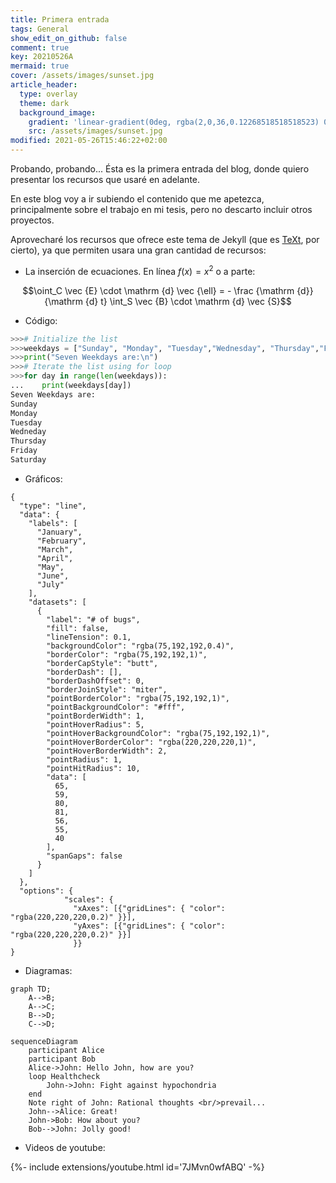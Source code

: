 ```yaml
---
title: Primera entrada
tags: General
show_edit_on_github: false
comment: true
key: 20210526A
mermaid: true
cover: /assets/images/sunset.jpg
article_header:
  type: overlay
  theme: dark
  background_image:
    gradient: 'linear-gradient(0deg, rgba(2,0,36,0.12268518518518523) 0%, rgba(135,86,24,0.662037037037037) 54%, rgba(199,127,19,0.20833333333333337) 80%, rgba(0,212,255,0.18518518518518523) 100%)'
    src: /assets/images/sunset.jpg
modified: 2021-05-26T15:46:22+02:00
---
```


Probando, probando... Ésta es la primera entrada del blog, donde quiero presentar los recursos que usaré en adelante.

<!--more-->


En este blog voy a ir subiendo el contenido que me apetezca, principalmente sobre el trabajo en mi tesis, pero no descarto incluir otros proyectos.

Aprovecharé los recursos que ofrece este tema de Jekyll (que es [TeXt](https://tianqi.name/jekyll-TeXt-theme), por cierto), ya que permiten usara una gran cantidad de recursos:
- La inserción de ecuaciones. En línea $f(x)=x^2$ o a parte: 

$$\oint_C \vec {E} \cdot \mathrm {d} \vec {\ell} = - \frac {\mathrm {d}}{\mathrm {d} t} \int_S \vec {B} \cdot \mathrm {d} \vec {S}$$

- Código:
```python
>>># Initialize the list
>>>weekdays = ["Sunday", "Monday", "Tuesday","Wednesday", "Thursday","Friday", "Saturday"]
>>>print("Seven Weekdays are:\n")
>>># Iterate the list using for loop
>>>for day in range(len(weekdays)):
...    print(weekdays[day])
Seven Weekdays are:
Sunday
Monday
Tuesday
Wedneday
Thursday
Friday
Saturday
```

- Gráficos:
```chart
{
  "type": "line",
  "data": {
    "labels": [
      "January",
      "February",
      "March",
      "April",
      "May",
      "June",
      "July"
    ],
    "datasets": [
      {
        "label": "# of bugs",
        "fill": false,
        "lineTension": 0.1,
        "backgroundColor": "rgba(75,192,192,0.4)",
        "borderColor": "rgba(75,192,192,1)",
        "borderCapStyle": "butt",
        "borderDash": [],
        "borderDashOffset": 0,
        "borderJoinStyle": "miter",
        "pointBorderColor": "rgba(75,192,192,1)",
        "pointBackgroundColor": "#fff",
        "pointBorderWidth": 1,
        "pointHoverRadius": 5,
        "pointHoverBackgroundColor": "rgba(75,192,192,1)",
        "pointHoverBorderColor": "rgba(220,220,220,1)",
        "pointHoverBorderWidth": 2,
        "pointRadius": 1,
        "pointHitRadius": 10,
        "data": [
          65,
          59,
          80,
          81,
          56,
          55,
          40
        ],
        "spanGaps": false
      }
    ]
  },
  "options": {
            "scales": {
              "xAxes": [{"gridLines": { "color": "rgba(220,220,220,0.2)" }}],
              "yAxes": [{"gridLines": { "color": "rgba(220,220,220,0.2)" }}]
              }}
}
```

- Diagramas:

```mermaid
graph TD;
    A-->B;
    A-->C;
    B-->D;
    C-->D;
```
```mermaid
sequenceDiagram
    participant Alice
    participant Bob
    Alice->John: Hello John, how are you?
    loop Healthcheck
        John->John: Fight against hypochondria
    end
    Note right of John: Rational thoughts <br/>prevail...
    John-->Alice: Great!
    John->Bob: How about you?
    Bob-->John: Jolly good!
```

- Videos de youtube:
<div>{%- include extensions/youtube.html id='7JMvn0wfABQ' -%}</div>
